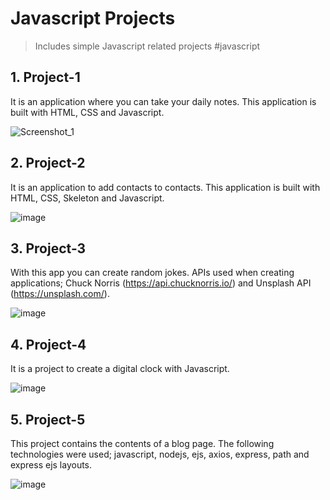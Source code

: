 # Javascript Projects
> Includes simple Javascript related projects #javascript

## 1. Project-1
It is an application where you can take your daily notes. This application is built with HTML, CSS and Javascript.

![Screenshot_1](https://user-images.githubusercontent.com/88984994/169696770-8f87db10-3079-4e43-ae3d-625cf4cfc161.png)


## 2. Project-2
It is an application to add contacts to contacts. This application is built with HTML, CSS, Skeleton and Javascript.

![image](https://user-images.githubusercontent.com/88984994/170862284-55b8c8fb-2e25-422b-8b46-5f8abf085dc1.png)


## 3. Project-3
With this app you can create random jokes. APIs used when creating applications; Chuck Norris (https://api.chucknorris.io/) and Unsplash API (https://unsplash.com/).

![image](https://user-images.githubusercontent.com/88984994/180467189-6edf7167-c787-4109-9d70-b04228c6fecd.png)


## 4. Project-4
It is a project to create a digital clock with Javascript.

![image](https://user-images.githubusercontent.com/88984994/183252124-753714b5-3baa-4fae-80dd-3bda50913054.png)


## 5. Project-5
This project contains the contents of a blog page. The following technologies were used; javascript, nodejs, ejs, axios, express, path and express ejs layouts.

![image](https://user-images.githubusercontent.com/88984994/185068855-0df87207-7163-4623-9123-b2f2d0332c28.png)
